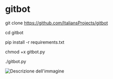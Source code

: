 # gitbot
git clone https://github.com/ItaliansProjects/gitbot

cd gitbot

pip install -r requirements.txt

chmod +x gitbot.py

./gitbot.py

![Descrizione dell'immagine](https://encrypted-tbn0.gstatic.com/images?q=tbn:ANd9GcQPwo4YKohYd3GJrhBtwsut4BM5W1FcUkDiYvX8xx2FwQ&s)